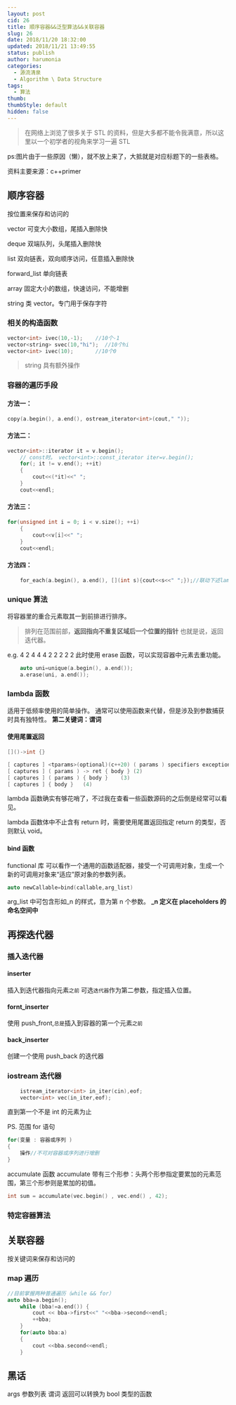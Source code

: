 ```yaml
---
layout: post
cid: 26
title: 顺序容器&&泛型算法&&关联容器
slug: 26
date: 2018/11/20 18:32:00
updated: 2018/11/21 13:49:55
status: publish
author: harumonia
categories:
  - 源流清泉
  - Algorithm \ Data Structure
tags:
  - 算法
thumb:
thumbStyle: default
hidden: false
---
```


> 在网络上浏览了很多关于 STL 的资料，但是大多都不能令我满意，所以这里以一个初学者的视角来学习一遍 STL

ps:图片由于一些原因（懒），就不放上来了，大抵就是对应标题下的一些表格。

资料主要来源：c++primer

## 顺序容器

按位置来保存和访问的

vector 可变大小数组，尾插入删除快

deque 双端队列，头尾插入删除快

list 双向链表，双向顺序访问，任意插入删除快

forward_list 单向链表

array 固定大小的数组，快速访问，不能增删

string 类 vector。专门用于保存字符

### 相关的构造函数

```cpp
vector<int> ivec(10,-1);    //10个-1
vector<string> svec(10,"hi");  //10个hi
vector<int> ivec(10);       //10个0
```

> string 具有额外操作

### 容器的遍历手段

#### 方法一：

```cpp
copy(a.begin(), a.end(), ostream_iterator<int>(cout," "));
```

#### 方法二：

```cpp
vector<int>::iterator it = v.begin();
	// const时。 vector<int>::const_iterator iter=v.begin();
	for(; it != v.end(); ++it)
	{
		cout<<(*it)<<" ";
	}
	cout<<endl;
```

#### 方法三：

```cpp
for(unsigned int i = 0; i < v.size(); ++i)
	{
		cout<<v[i]<<" ";
	}
	cout<<endl;

```

#### 方法四：

```cpp
    for_each(a.begin(), a.end(), [](int s){cout<<s<<" ";});//联动下述lambda
```

### unique 算法

将容器里的重合元素取其一到前排进行排序。

> 排列在范围前部，**返回指向不重复区域后一个位置的指针**
> 也就是说，返回迭代器。

e.g. 4 2 4 4 4 2 2 2 2 2
此时使用 erase 函数，可以实现容器中元素去重功能。

```cpp
    auto uni=unique(a.begin(), a.end());
    a.erase(uni, a.end());
```

### lambda 函数

适用于低频率使用的简单操作。
通常可以使用函数来代替，但是涉及到参数捕获时具有独特性。
**第二关键词：谓词**

#### 使用尾置返回

```cpp
[]()->int {}
```

```cpp
[ captures ] <tparams>(optional)(c++20) ( params ) specifiers exception attr -> ret requires(optional)(c++20) { body }	(1)
[ captures ] ( params ) -> ret { body }	(2)
[ captures ] ( params ) { body }	(3)
[ captures ] { body }	(4)

```

lambda 函数确实有够花哨了，不过我在查看一些函数源码的之后倒是经常可以看见。

lambda 函数体中不止含有 return 时，需要使用尾置返回指定 return 的类型，否则默认 void。

#### bind 函数

functional 库
可以看作一个通用的函数适配器，接受一个可调用对象，生成一个新的可调用对象来“适应”原对象的参数列表。

```cpp
auto newCallable=bind(callable,arg_list)
```

arg_list 中可包含形如\_n 的样式，意为第 n 个参数。
**\_n 定义在 placeholders 的命名空间中**

## 再探迭代器

### 插入迭代器

#### inserter

插入到迭代器指向元素`之前`
可选`迭代器`作为第二参数，指定插入位置。

#### fornt_inserter

使用 push_front,`总是`插入到容器的第一个元素`之前`

#### back_inserter

创建一个使用 push_back 的迭代器

### iostream 迭代器

```cpp
    istream_iterator<int> in_iter(cin),eof;
    vector<int> vec(in_iter,eof);
```

直到第一个不是 int 的元素为止

PS.
范围 for 语句

```cpp
for(变量 : 容器或序列 )
{
    操作//不可对容器或序列进行增删
}
```

accumulate 函数
accumulate 带有三个形参：头两个形参指定要累加的元素范围，第三个形参则是累加的初值。

```cpp
int sum = accumulate(vec.begin() , vec.end() , 42);

```

### 特定容器算法

## 关联容器

按关键词来保存和访问的

### map 遍历

```cpp
//目前掌握两种普通遍历（while && for）
auto bba=a.begin();
    while (bba!=a.end()) {
        cout << bba->first<<" "<<bba->second<<endl;
        ++bba;
    }
    for(auto bba:a)
    {
        cout <<bba.second<<endl;
    }
```

## 黑话

args 参数列表
谓词 返回可以转换为 bool 类型的函数
